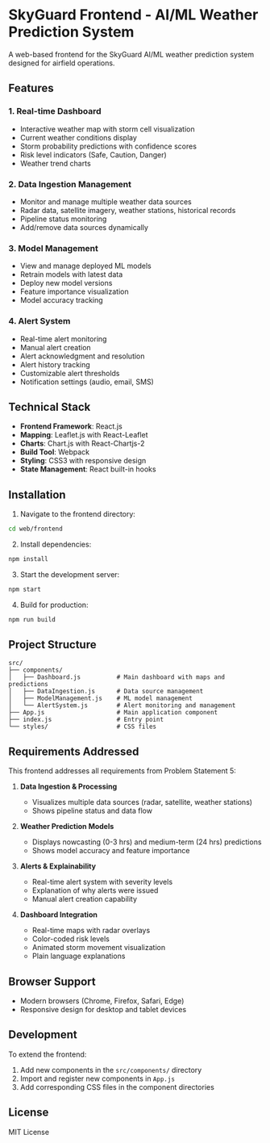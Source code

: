 # SkyGuard Frontend - AI/ML Weather Prediction System

A web-based frontend for the SkyGuard AI/ML weather prediction system designed for airfield operations.

## Features

### 1. Real-time Dashboard
- Interactive weather map with storm cell visualization
- Current weather conditions display
- Storm probability predictions with confidence scores
- Risk level indicators (Safe, Caution, Danger)
- Weather trend charts

### 2. Data Ingestion Management
- Monitor and manage multiple weather data sources
- Radar data, satellite imagery, weather stations, historical records
- Pipeline status monitoring
- Add/remove data sources dynamically

### 3. Model Management
- View and manage deployed ML models
- Retrain models with latest data
- Deploy new model versions
- Feature importance visualization
- Model accuracy tracking

### 4. Alert System
- Real-time alert monitoring
- Manual alert creation
- Alert acknowledgment and resolution
- Alert history tracking
- Customizable alert thresholds
- Notification settings (audio, email, SMS)

## Technical Stack

- **Frontend Framework**: React.js
- **Mapping**: Leaflet.js with React-Leaflet
- **Charts**: Chart.js with React-Chartjs-2
- **Build Tool**: Webpack
- **Styling**: CSS3 with responsive design
- **State Management**: React built-in hooks

## Installation

1. Navigate to the frontend directory:
```bash
cd web/frontend
```

2. Install dependencies:
```bash
npm install
```

3. Start the development server:
```bash
npm start
```

4. Build for production:
```bash
npm run build
```

## Project Structure

```
src/
├── components/
│   ├── Dashboard.js          # Main dashboard with maps and predictions
│   ├── DataIngestion.js      # Data source management
│   ├── ModelManagement.js    # ML model management
│   └── AlertSystem.js        # Alert monitoring and management
├── App.js                    # Main application component
├── index.js                  # Entry point
└── styles/                   # CSS files
```

## Requirements Addressed

This frontend addresses all requirements from Problem Statement 5:

1. **Data Ingestion & Processing**
   - Visualizes multiple data sources (radar, satellite, weather stations)
   - Shows pipeline status and data flow

2. **Weather Prediction Models**
   - Displays nowcasting (0-3 hrs) and medium-term (24 hrs) predictions
   - Shows model accuracy and feature importance

3. **Alerts & Explainability**
   - Real-time alert system with severity levels
   - Explanation of why alerts were issued
   - Manual alert creation capability

4. **Dashboard Integration**
   - Real-time maps with radar overlays
   - Color-coded risk levels
   - Animated storm movement visualization
   - Plain language explanations

## Browser Support

- Modern browsers (Chrome, Firefox, Safari, Edge)
- Responsive design for desktop and tablet devices

## Development

To extend the frontend:
1. Add new components in the `src/components/` directory
2. Import and register new components in `App.js`
3. Add corresponding CSS files in the component directories

## License

MIT License